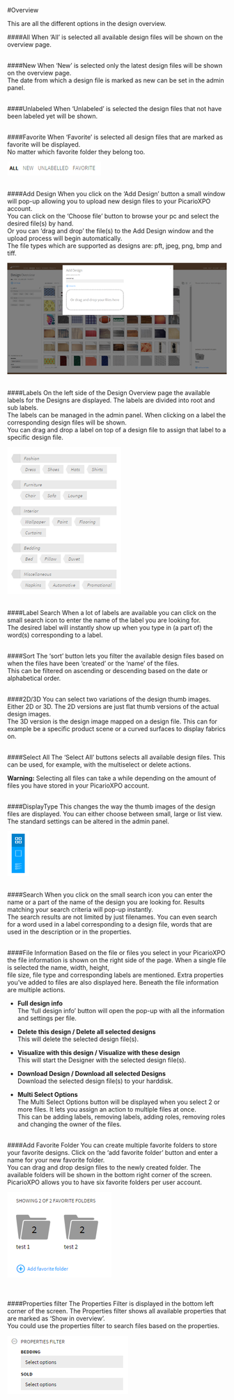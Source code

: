 #Overview

This are all the different options in the design overview.

####All
When ‘All’ is selected all available design files will be shown on the overview page.
<br/><br/>

####New
When ‘New’ is selected only the latest design files will be shown on the overview page. <br/>
The date from which a design file is marked as new can be set in the admin panel.
<br/><br/>

####Unlabeled
When ‘Unlabeled’ is selected the design files that not have been labeled yet will be shown.
<br/><br/>

####Favorite
When ‘Favorite’ is selected all design files that are marked as favorite will be displayed. <br/>
No matter which favorite folder they belong too.

![Sort](/Doc/3.Designs/images/Sort.png "Sort")
<br/><br/>

####Add Design
When you click on the ‘Add Design’ button a small window will pop-up allowing you to upload new design files to your PicarioXPO account. <br/>
You can click on the ‘Choose file’ button to browse your pc and select the desired file(s) by hand.<br/>
Or you can ‘drag and drop’ the file(s) to the Add Design window and the upload process will begin automatically.<br/>
The file types which are supported as designs are: pft, jpeg, png, bmp and tiff.

![Add Design](/Doc/3.Designs/images/Add_Design.png "Add Design")
<br/><br/>

####Labels
On the left side of the Design Overview page the available labels for the Designs are displayed. The labels are divided into root and sub labels.<br/>
The labels can be managed in the admin panel. When clicking on a label the corresponding design files will be shown.<br/>
You can drag and drop a label on top of a design file to assign that label to a specific design file.

![Labels](/Doc/3.Designs/images/Labels.png "Labels")
<br/><br/>

####Label Search
When a lot of labels are available you can click on the small search icon to enter the name of the label you are looking for. <br/>
The desired label will instantly show up when you type in (a part of) the word(s) corresponding to a label.
<br/><br/>

####Sort
The ‘sort’ button lets you filter the available design files based on when the files have been ‘created’ or the ‘name’ of the files. <br/>
This can be filtered on ascending or descending based on the date or alphabetical order.
<br/><br/>

####2D/3D
You can select two variations of the design thumb images. Either 2D or 3D. The 2D versions are just flat thumb versions of the actual design images. <br/>
The 3D version is the design image mapped on a design file. This can for example be a specific product scene or a curved surfaces to display fabrics on.
<br/><br/>

####Select All
The ‘Select All’ buttons selects all available design files. This can be used, for example, with the multiselect or delete actions. <br/>

<b>Warning:</b> Selecting all files can take a while depending on the amount of files you have stored in your PicarioXPO account.
<br/><br/>

####DisplayType
This changes the way the thumb images of the design files are displayed. You can either choose between small, large or list view.<br/>
The standard settings can be altered in the admin panel.

![Displaytype](/Doc/3.Designs/images/Displaytype.png "Displaytype")
<br/><br/>

####Search
When you click on the small search icon you can enter the name or a part of the name of the design you are looking for. Results matching your search criteria will pop-up instantly.<br/>
The search results are not limited by just filenames. You can even search for a word used in a label corresponding to a design file, words that are used in the description or in the properties.
<br/><br/>

####File Information
Based on the file or files you select in your PicarioXPO the file information is shown on the right side of the page. When a single file is selected the name, width, height, <br/>
file size, file type and corresponding labels are mentioned. Extra properties you’ve added to files are also displayed here. Beneath the file information are multiple actions.

+ <b>Full design info</b><br>
The ‘full design info’ button will open the pop-up with all the information and settings per file.

+ <b>Delete this design / Delete all selected designs</b><br>
This will delete the selected design file(s).

+ <b>Visualize with this design / Visualize with these design</b><br>
This will start the Designer with the selected design file(s).

+ <b>Download Design / Download all selected Designs</b><br>
Download the selected design file(s) to your harddisk.

+ <b>Multi Select Options</b><br>
The Multi Select Options button will be displayed when you select 2 or more files. It lets you assign an action to multiple files at once.<br/>
This can be adding labels, removing labels, adding roles, removing roles and changing the owner of the files.
<br/><br/>

####Add Favorite Folder
You can create multiple favorite folders to store your favorite designs. Click on the ‘add favorite folder’ button and enter a name for your new favorite folder.<br/>
You can drag and drop design files to the newly created folder. The available folders will be shown in the bottom right corner of the screen.<br/>
PicarioXPO allows you to have six favorite folders per user account.

![Favorite Folders](/Doc/3.Designs/images/favorite_folders.png "Favorite Folders")  
<br/><br/>

####Properties filter
The Properties Filter is displayed in the bottom left corner of the screen. The Properties filter shows all available properties that are marked as ‘Show in overview’.<br/>
You could use the properties filter to search files based on the properties.

![Properties Filter](/Doc/3.Designs/images/properties_filter.png "Properties Filter")  
<br/><br/>
